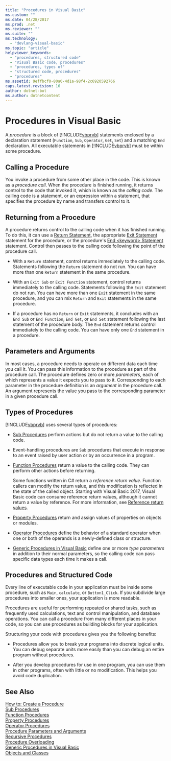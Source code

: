 ```yaml
---
title: "Procedures in Visual Basic"
ms.custom: ""
ms.date: 04/28/2017
ms.prod: .net
ms.reviewer: ""
ms.suite: ""
ms.technology: 
  - "devlang-visual-basic"
ms.topic: "article"
helpviewer_keywords: 
  - "procedures, structured code"
  - "Visual Basic code, procedures"
  - "procedures, types of"
  - "structured code, procedures"
  - "procedures"
ms.assetid: 9effbcf0-80a0-4d1a-98f4-2c6920592766
caps.latest.revision: 16
author: dotnet-bot
ms.author: dotnetcontent
---
```

# Procedures in Visual Basic
A *procedure* is a block of [!INCLUDE[vbprvb](~/includes/vbprvb-md.md)] statements enclosed by a declaration statement (`Function`, `Sub`, `Operator`, `Get`, `Set`) and a matching `End` declaration. All executable statements in [!INCLUDE[vbprvb](~/includes/vbprvb-md.md)] must be within some procedure.  
  
## Calling a Procedure  
 You invoke a procedure from some other place in the code. This is known as a *procedure call*. When the procedure is finished running, it returns control to the code that invoked it, which is known as the *calling code*. The calling code is a statement, or an expression within a statement, that specifies the procedure by name and transfers control to it.  
  
## Returning from a Procedure  
 A procedure returns control to the calling code when it has finished running. To do this, it can use a [Return Statement](../../../../visual-basic/language-reference/statements/return-statement.md), the appropriate [Exit Statement](../../../../visual-basic/language-reference/statements/exit-statement.md) statement for the procedure, or the procedure's [End \<keyword> Statement](../../../../visual-basic/language-reference/statements/end-keyword-statement.md) statement. Control then passes to the calling code following the point of the procedure call.  
  
-   With a `Return` statement, control returns immediately to the calling code. Statements following the `Return` statement do not run. You can have more than one `Return` statement in the same procedure.  
  
-   With an `Exit Sub` or `Exit Function` statement, control returns immediately to the calling code. Statements following the `Exit` statement do not run. You can have more than one `Exit` statement in the same procedure, and you can mix `Return` and `Exit` statements in the same procedure.  
  
-   If a procedure has no `Return` or `Exit` statements, it concludes with an `End Sub` or `End Function`, `End Get`, or `End Set` statement following the last statement of the procedure body. The `End` statement returns control immediately to the calling code. You can have only one `End` statement in a procedure.  
  
## Parameters and Arguments  
 In most cases, a procedure needs to operate on different data each time you call it. You can pass this information to the procedure as part of the procedure call. The procedure defines zero or more *parameters*, each of which represents a value it expects you to pass to it. Corresponding to each parameter in the procedure definition is an *argument* in the procedure call. An argument represents the value you pass to the corresponding parameter in a given procedure call.  
  
## Types of Procedures  
 [!INCLUDE[vbprvb](~/includes/vbprvb-md.md)] uses several types of procedures:  
  
-   [Sub Procedures](./sub-procedures.md) perform actions but do not return a value to the calling code.  
  
-   Event-handling procedures are `Sub` procedures that execute in response to an event raised by user action or by an occurrence in a program.  
  
-   [Function Procedures](./function-procedures.md) return a value to the calling code. They can perform other actions before returning.

    Some functions written in C# return a *reference return value*. Function callers can modify the return value, and this modification is reflected in the state of the called object. Starting with Visual Basic 2017, Visual Basic code can consume reference return values, although it cannot return a value by reference. For more information, see [Reference return values](ref-return-values.md).
  
-   [Property Procedures](./property-procedures.md) return and assign values of properties on objects or modules.  
  
-   [Operator Procedures](./operator-procedures.md) define the behavior of a standard operator when one or both of the operands is a newly-defined class or structure.  
  
-   [Generic Procedures in Visual Basic](../../../../visual-basic/programming-guide/language-features/data-types/generic-procedures.md) define one or more *type parameters* in addition to their normal parameters, so the calling code can pass specific data types each time it makes a call.  
  
## Procedures and Structured Code  
 Every line of executable code in your application must be inside some procedure, such as `Main`, `calculate`, or `Button1_Click`. If you subdivide large procedures into smaller ones, your application is more readable.  
  
 Procedures are useful for performing repeated or shared tasks, such as frequently used calculations, text and control manipulation, and database operations. You can call a procedure from many different places in your code, so you can use procedures as building blocks for your application.  
  
 Structuring your code with procedures gives you the following benefits:  
  
-   Procedures allow you to break your programs into discrete logical units. You can debug separate units more easily than you can debug an entire program without procedures.  
  
-   After you develop procedures for use in one program, you can use them in other programs, often with little or no modification. This helps you avoid code duplication.  
  
## See Also  
 [How to: Create a Procedure](./how-to-create-a-procedure.md)   
 [Sub Procedures](./sub-procedures.md)   
 [Function Procedures](./function-procedures.md)   
 [Property Procedures](./property-procedures.md)   
 [Operator Procedures](./operator-procedures.md)   
 [Procedure Parameters and Arguments](./procedure-parameters-and-arguments.md)   
 [Recursive Procedures](./recursive-procedures.md)   
 [Procedure Overloading](./procedure-overloading.md)   
 [Generic Procedures in Visual Basic](../../../../visual-basic/programming-guide/language-features/data-types/generic-procedures.md)   
 [Objects and Classes](../../../../visual-basic/programming-guide/language-features/objects-and-classes/index.md)
